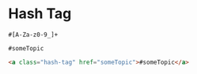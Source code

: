# Hash Tag
```regex
#[A-Za-z0-9_]+
```
```gularen
#someTopic
```
```html
<a class="hash-tag" href="someTopic">#someTopic</a>
```
